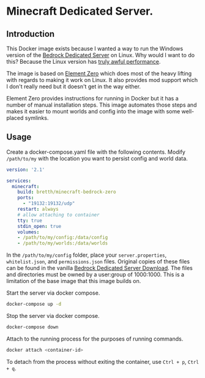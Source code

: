 # Minecraft Dedicated Server.

## Introduction

This Docker image exists because I wanted a way to run the Windows version of the [Bedrock Dedicated Server](https://www.minecraft.net/en-us/download/server/bedrock/) on Linux.  Why would I want to do this?  Because the Linux version has [truly awful performance](https://bugs.mojang.com/browse/BDS-2574).

The image is based on [Element Zero](https://github.com/Element-0/ElementZero) which does most of the heavy lifting with regards to making it work on Linux.  It also provides mod support which I don't really need but it doesn't get in the way either.

Element Zero provides instructions for running in Docker but it has a number of manual installation steps.  This image automates those steps and makes it easier to mount worlds and config into the image with some well-placed symlinks.

## Usage

Create a docker-compose.yaml file with the following contents.  Modify `/path/to/my` with the location you want to persist config and world data.

```yaml
version: '2.1'

services:
  minecraft:
    build: bretth/minecraft-bedrock-zero
    ports:
      - "19132:19132/udp"
    restart: always
    # allow attaching to container
    tty: true
    stdin_open: true
    volumes:
    - /path/to/my/config:/data/config
    - /path/to/my/worlds:/data/worlds
```

In the `/path/to/my/config` folder, place your `server.properties`, `whitelist.json`, and `permissions.json` files.  Original copies of these files can be found in the vanilla [Bedrock Dedicated Server Download](https://www.minecraft.net/en-us/download/server/bedrock/).  The files and directories must be owned by a user:group of 1000:1000.  This is a limitation of the base image that this image builds on.

Start the server via docker compose.

```bash
docker-compose up -d
```

Stop the server via docker compose.

```bash
docker-compose down
```


Attach to the running process for the purposes of running commands.

```bash
docker attach <container-id>
```

To detach from the process without exiting the container, use `Ctrl + p`, `Ctrl + q`.
